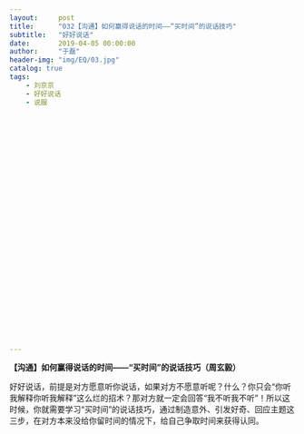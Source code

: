 ```yaml
---
layout:     post
title:      "032【沟通】如何赢得说话的时间——“买时间”的说话技巧"
subtitle:   "好好说话"
date:       2019-04-05 00:00:00
author:     "于磊"
header-img: "img/EQ/03.jpg"
catalog: true
tags:
    - 刘京京
    - 好好说话
    - 说服






























---
```


 

​    **【沟通】如何赢得说话的时间——“买时间”的说话技巧（周玄毅）**   

   

​    好好说话，前提是对方愿意听你说话，如果对方不愿意听呢？什么？你只会“你听我解释你听我解释”这么烂的招术？那对方就一定会回答“我不听我不听”！所以这时候，你就需要学习“买时间”的说话技巧，通过制造意外、引发好奇、回应主题这三步，在对方本来没给你留时间的情况下，给自己争取时间来获得认同。